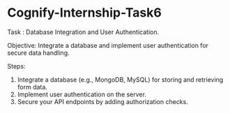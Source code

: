 # Cognify-Internship-Task6
Task : Database Integration and User Authentication. 

Objective: Integrate a database and implement user authentication for secure data handling.


Steps:
1. Integrate a database (e.g., MongoDB,
MySQL) for storing and retrieving form
data.
2. Implement user authentication on the
server.
3. Secure your API endpoints by adding
authorization checks.
